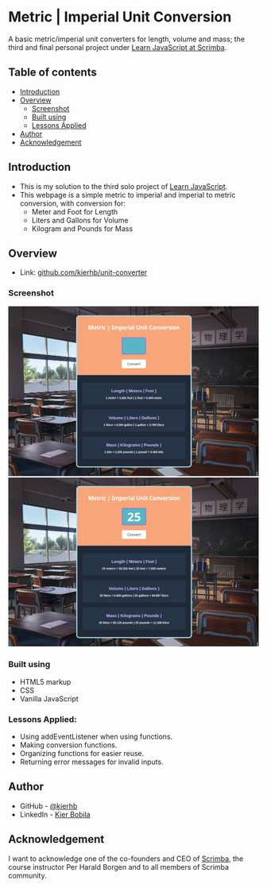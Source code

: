 # Metric | Imperial Unit Conversion
A basic metric/imperial unit converters for length, volume and mass; the third and final personal project under [Learn JavaScript at Scrimba](https://scrimba.com/learn/learnjavascript).

## Table of contents
- [Introduction](#introduction)
- [Overview](#overview)
  - [Screenshot](#screenshot)
  - [Built using](#built-using)
  - [Lessons Applied](#lessons-applied)
- [Author](#author)
- [Acknowledgement](#acknowledgement)
## Introduction
- This is my solution to the third solo project of [Learn JavaScript](https://scrimba.com/learn/learnjavascript).
- This webpage is a simple metric to imperial and imperial to metric conversion, with conversion for:
    - Meter and Foot for Length
    - Liters and Gallons for Volume
    - Kilogram and Pounds for Mass

## Overview
- Link: [github.com/kierhb/unit-converter](https://github.com/kierhb/unit-converter)

### Screenshot
![screenshot](./unit-converter.jpg)
![Active](./unit-converter-active.jpg)

### Built using

- HTML5 markup
- CSS
- Vanilla JavaScript

### Lessons Applied:

- Using addEventListener when using functions.
- Making conversion functions.
- Organizing functions for easier reuse.
- Returning error messages for invalid inputs.

## Author

- GitHub - [@kierhb](https://github.com/kierhb)
- LinkedIn - [Kier Bobila](https://www.linkedin.com/in/kier-bobila/)

## Acknowledgement
I want to acknowledge one of the co-founders and CEO of [Scrimba](https://scrimba.com), the course instructor Per Harald Borgen and to all members of Scrimba community.


